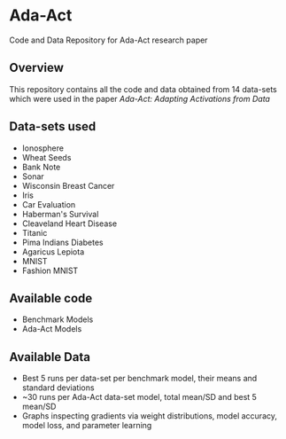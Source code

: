 # Ada-Act
Code and Data Repository for Ada-Act research paper 

## Overview
This repository contains all the code and data obtained from 14 data-sets which were used in the paper *_Ada-Act: Adapting Activations from Data_*

## Data-sets used
* Ionosphere
* Wheat Seeds
* Bank Note
* Sonar
* Wisconsin Breast Cancer
* Iris
* Car Evaluation
* Haberman's Survival
* Cleaveland Heart Disease
* Titanic
* Pima Indians Diabetes
* Agaricus Lepiota
* MNIST
* Fashion MNIST

## Available code

* Benchmark Models
* Ada-Act Models

## Available Data

* Best 5 runs per data-set per benchmark model, their means and standard deviations
* ~30 runs per Ada-Act data-set model, total mean/SD and best 5 mean/SD
* Graphs inspecting gradients via weight distributions, model accuracy, model loss, and parameter learning
